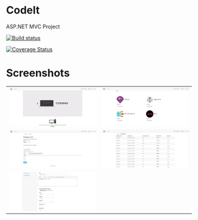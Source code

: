 # CodeIt
ASP.NET MVC Project

[![Build status](https://ci.appveyor.com/api/projects/status/yp5y5xxabrgjsqh2?svg=true)](https://ci.appveyor.com/project/sguzunov/codeit)

[![Coverage Status](https://coveralls.io/repos/github/sguzunov/CodeIt/badge.svg)](https://coveralls.io/github/sguzunov/CodeIt)



# Screenshots


|                                               |                                              |
| -----------------------------------           |:--------------------------------------------:|   
| ![alt tag](./Screenshots/home-page.png)       | ![alt tag](./Screenshots/tracks-page.png)    |
| ![alt tag](./Screenshots/new-submission.png)  | ![alt tag](./Screenshots/all-submissions.png)|
| ![alt tag](./Screenshots/admin.png)
